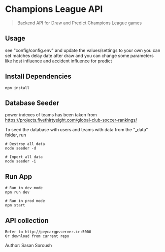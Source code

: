 # Champions League API

> Backend API for Draw and Predict Champions League games

## Usage

see "config/config.env" and update the values/settings to your own
you can set matches delay date after draw and you can change some parameters like host influence and accident influence for predict

## Install Dependencies

```
npm install
```

## Database Seeder

power indexes of teams has been taken from https://projects.fivethirtyeight.com/global-club-soccer-rankings/

To seed the database with users and teams with data from the "\_data" folder, run 

```
# Destroy all data
node seeder -d

# Import all data
node seeder -i
```

## Run App

```
# Run in dev mode
npm run dev

# Run in prod mode
npm start
```
## API collection
```
Refer to http://peycargpsserver.ir:5000
Or download from current repo

```

Author: Sasan Soroush
